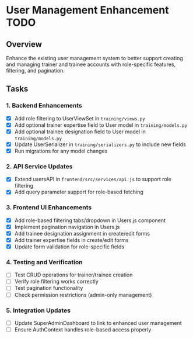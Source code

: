 # User Management Enhancement TODO

## Overview
Enhance the existing user management system to better support creating and managing trainer and trainee accounts with role-specific features, filtering, and pagination.

## Tasks

### 1. Backend Enhancements
- [x] Add role filtering to UserViewSet in `training/views.py`
- [x] Add optional trainer expertise field to User model in `training/models.py`
- [x] Add optional trainee designation field to User model in `training/models.py`
- [x] Update UserSerializer in `training/serializers.py` to include new fields
- [x] Run migrations for any model changes

### 2. API Service Updates
- [x] Extend usersAPI in `frontend/src/services/api.js` to support role filtering
- [x] Add query parameter support for role-based fetching

### 3. Frontend UI Enhancements
- [x] Add role-based filtering tabs/dropdown in Users.js component
- [x] Implement pagination navigation in Users.js
- [x] Add trainee designation assignment in create/edit forms
- [x] Add trainer expertise fields in create/edit forms
- [x] Update form validation for role-specific fields

### 4. Testing and Verification
- [ ] Test CRUD operations for trainer/trainee creation
- [ ] Verify role filtering works correctly
- [ ] Test pagination functionality
- [ ] Check permission restrictions (admin-only management)

### 5. Integration Updates
- [ ] Update SuperAdminDashboard to link to enhanced user management
- [ ] Ensure AuthContext handles role-based access properly
